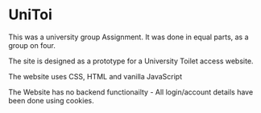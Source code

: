 # UniToi

This was a university group Assignment. It was done in equal parts, as a group on four.

The site is designed as a prototype for a University Toilet access website.

The website uses CSS, HTML and vanilla JavaScript

The Website has no backend functionailty - All login/account details have been done using cookies.
